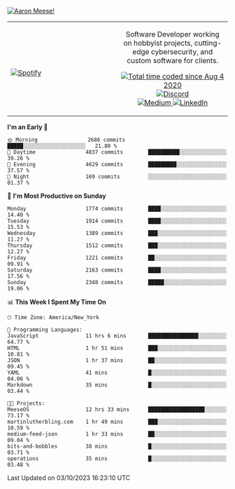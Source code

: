 [![Aaron Meese!](https://user-images.githubusercontent.com/17814535/88975338-a2aabf00-d27f-11ea-963f-8a19608716b4.png)](https://github.com/ajmeese7/readme-ascii "README ASCII")

<!-- Modified from project here: https://github.com/novatorem/novatorem -->
<table width="100%">
  <tr>
  <td width="50%">

&nbsp; <br> [![Spotify](https://ajmeese7.vercel.app/api/spotify)](https://open.spotify.com/user/ajmeese)

  </td>
  <td width="50%">
    <p align="center">
    Software Developer working on hobbyist projects, cutting-edge cybersecurity, and custom software for clients.
    </p>
    <p align="center">
      <a href="https://wakatime.com/@f726891d-3b02-46cd-9b60-e8c59f9e2b14">
        <img src="https://wakatime.com/badge/user/f726891d-3b02-46cd-9b60-e8c59f9e2b14.svg" alt="Total time coded since Aug 4 2020" title="WakaTime" />
      </a>
      <a href="http://link.aaronmeese.com/discord">
        <img src="https://img.shields.io/badge/discord-ajmeese7%234835-369?style=flat-square&logo=discord&logoColor=white&color=purple" alt="Discord" title="Discord">
      </a>
      <br />
      <a href="https://link.aaronmeese.com/medium">
        <img src="https://img.shields.io/badge/medium-ajmeese7-1DB954?style=flat-square&logo=medium&logoColor=white" alt="Medium" title="Medium">
      </a>
      <a href="https://link.aaronmeese.com/linkedin">
        <img src="https://img.shields.io/badge/linkedIn-aaronmeese-1DB954?style=flat-square&logo=linkedin&logoColor=white&color=blue" alt="LinkedIn" title="LinkedIn">
      </a>
    </p>
  </td>

</table>

[//]: <> (The `&nbsp;` is to have Aphelion take up more space)

<!--START_SECTION:waka-->
**I'm an Early 🐤** 

```text
🌞 Morning                2686 commits        █████░░░░░░░░░░░░░░░░░░░░   21.80 % 
🌆 Daytime                4837 commits        ██████████░░░░░░░░░░░░░░░   39.26 % 
🌃 Evening                4629 commits        █████████░░░░░░░░░░░░░░░░   37.57 % 
🌙 Night                  169 commits         ░░░░░░░░░░░░░░░░░░░░░░░░░   01.37 % 
```
📅 **I'm Most Productive on Sunday** 

```text
Monday                   1774 commits        ████░░░░░░░░░░░░░░░░░░░░░   14.40 % 
Tuesday                  1914 commits        ████░░░░░░░░░░░░░░░░░░░░░   15.53 % 
Wednesday                1389 commits        ███░░░░░░░░░░░░░░░░░░░░░░   11.27 % 
Thursday                 1512 commits        ███░░░░░░░░░░░░░░░░░░░░░░   12.27 % 
Friday                   1221 commits        ██░░░░░░░░░░░░░░░░░░░░░░░   09.91 % 
Saturday                 2163 commits        ████░░░░░░░░░░░░░░░░░░░░░   17.56 % 
Sunday                   2348 commits        █████░░░░░░░░░░░░░░░░░░░░   19.06 % 
```


📊 **This Week I Spent My Time On** 

```text
🕑︎ Time Zone: America/New_York

💬 Programming Languages: 
JavaScript               11 hrs 6 mins       ████████████████░░░░░░░░░   64.77 % 
HTML                     1 hr 51 mins        ███░░░░░░░░░░░░░░░░░░░░░░   10.81 % 
JSON                     1 hr 37 mins        ██░░░░░░░░░░░░░░░░░░░░░░░   09.45 % 
YAML                     41 mins             █░░░░░░░░░░░░░░░░░░░░░░░░   04.06 % 
Markdown                 35 mins             █░░░░░░░░░░░░░░░░░░░░░░░░   03.44 % 

🐱‍💻 Projects: 
MeeseOS                  12 hrs 33 mins      ██████████████████░░░░░░░   73.17 % 
martinlutherbling.com    1 hr 49 mins        ███░░░░░░░░░░░░░░░░░░░░░░   10.59 % 
medium-feed-json         1 hr 33 mins        ██░░░░░░░░░░░░░░░░░░░░░░░   09.04 % 
bits-and-bobbles         38 mins             █░░░░░░░░░░░░░░░░░░░░░░░░   03.71 % 
operations               35 mins             █░░░░░░░░░░░░░░░░░░░░░░░░   03.48 % 
```


 Last Updated on 03/10/2023 16:23:10 UTC
<!--END_SECTION:waka-->
